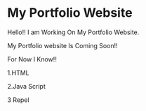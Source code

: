 # My Portfolio Website

Hello!! I am Working On My Portfolio Website.

My Portfolio website Is Coming Soon!!

For Now I Know!!

1.HTML

2.Java Script

3 Repel





